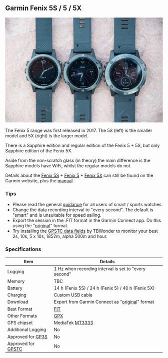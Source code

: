 ## Garmin Fenix 5S / 5 / 5X

![img](img/Garmin-Fenix5-5S-5X.jpg)



The Fenix 5 range was first released in 2017. The 5S (left) is the smaller model and 5X (right) is the larger model.

There is a Sapphire edition and regular edition of the Fenix 5 + 5S, but only Sapphire edition of the Fenix 5X.

Aside from the non-scratch glass (in theory) the main difference is the Sapphire models have WiFi, whilst the regular models do not.

Details about the [Fenix 5S](https://www.garmin.com/en-GB/p/552237) + [Fenix 5](https://www.garmin.com/en-GB/p/552982) + [Fenix 5X](https://www.garmin.com/en-GB/p/560327) can still be found on the Garmin website, plus the [manual](https://www8.garmin.com/manuals/webhelp/fenix5/EN-US/GUID-C8E25FD1-3499-4B5C-B45F-C4BF88283284-homepage.html).



### Tips

- Please read the general [guidance](../../../guidance.md) for all users of smart / sports watches.
- Change the data recording interval to "every second". The default is "smart" and is unsuitable for speed sailing.
- Export the session in the .FIT format in the Garmin Connect app. Do this using the "[original](https://support.garmin.com/en-GB/?faq=W1TvTPW8JZ6LfJSfK512Q8)" format.
- Try installing the [GPSTC data fields](https://www.haigh.id.au/GPSTC.htm) by TBWonder to monitor your best 2s, 10s, 5 x 10s, 1852m, alpha 500m and hour.



### Specifications

| Item                                                       | Details                                                      |
| ---------------------------------------------------------- | ------------------------------------------------------------ |
| Logging                                                    | 1 Hz when recording interval is set to "every second"        |
| Memory                                                     | TBC                                                          |
| Battery                                                    | 14 h (Fenix 5S) / 24 h (Fenix 5) / 40 h (Fenix 5X)           |
| Charging                                                   | Custom USB cable                                             |
| Download                                                   | Export from Garmin Connect as "[original](https://support.garmin.com/en-GB/?faq=W1TvTPW8JZ6LfJSfK512Q8)" format |
| Best Format                                                | [FIT](https://developer.garmin.com/fit/protocol/)            |
| Other Formats                                              | [GPX](https://en.wikipedia.org/wiki/GPS_Exchange_Format)     |
| GPS chipset                                                | MediaTek [MT3333](https://labs.mediatek.com/en/chipset/MT3333) |
| Additional Logging                                         | No                                                           |
| Approved for [GP3S](https://www.gps-speedsurfing.com/)     | No                                                           |
| Approved for [GPSTC](https://www.gpsteamchallenge.com.au/) | No                                                           |
